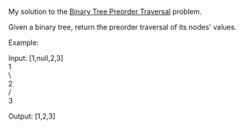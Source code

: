 My solution to the [Binary Tree Preorder Traversal](https://leetcode.com/problems/binary-tree-preorder-traversal/) problem.

Given a binary tree, return the preorder traversal of its nodes' values.

Example:

Input: [1,null,2,3]  
  1  
   \  
    2  
   /  
  3  

Output: [1,2,3]

